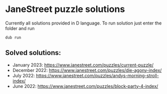 # JaneStreet puzzle solutions
Currently all solutions provided in D language. To run solution just enter the folder and run

`dub run`

## Solved solutions:

* January 2023: https://www.janestreet.com/puzzles/current-puzzle/
* December 2022: https://www.janestreet.com/puzzles/die-agony-index/
* July 2022: https://www.janestreet.com/puzzles/andys-morning-stroll-index/
* June 2022: https://www.janestreet.com/puzzles/block-party-4-index/
